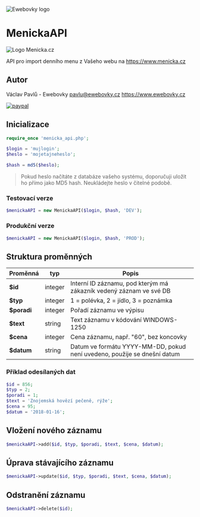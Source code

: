 ![Ewebovky logo](https://scontent-vie1-1.xx.fbcdn.net/v/t1.0-9/300307_143851005784634_13358189_n.jpg?oh=dc3fba62bc1c46640de3bee5a15cd9a8&oe=5ADA83DB)

# MenickaAPI

![Logo Menicka.cz](http://www.menicka.cz/files/podpora/dennimenu_small.png)

API pro import denního menu z Vašeho webu na https://www.menicka.cz

## Autor
Václav Pavlů - Ewebovky
pavlu@ewebovky.cz
https://www.ewebovky.cz

[![paypal](https://www.paypalobjects.com/en_US/i/btn/btn_donateCC_LG.gif)](https://www.paypal.com/cgi-bin/webscr?cmd=_s-xclick&hosted_button_id=7SYEEFZ4DR8SC)

## Inicializace

```php
require_once 'menicka_api.php';

$login = 'mujlogin';
$heslo = 'mojetajneheslo';

$hash = md5($heslo);
```
> Pokud heslo načítáte z databáze vašeho systému, doporučuji uložit ho přímo jako MD5 hash. Neukládejte heslo v čitelné podobě. 

### Testovací verze

```php
$menickaAPI = new MenickaAPI($login, $hash, 'DEV');
```

### Produkční verze

```php
$menickaAPI = new MenickaAPI($login, $hash, 'PROD');
```
## Struktura proměnných

Proměnná | typ | Popis
------------ | ------------- | ---------
**$id** | integer | Interní ID záznamu, pod kterým má zákazník vedený záznam ve své DB
**$typ** | integer | 1 = polévka, 2 = jídlo, 3 = poznámka
**$poradi** | integer | Pořadí záznamu ve výpisu
**$text** | string | Text záznamu v kódování WINDOWS-1250
**$cena** | integer | Cena záznamu, např. "60", bez koncovky
**$datum** | string | Datum ve formátu YYYY-MM-DD, pokud není uvedeno, použije se dnešní datum

### Příklad odesílaných dat

```php
$id = 856;
$typ = 2;
$poradi = 1;
$text = 'Znojemská hovězí pečeně, rýže';
$cena = 95;
$datum = '2018-01-16';
```

## Vložení nového záznamu

```php
$menickaAPI->add($id, $typ, $poradi, $text, $cena, $datum);
```

## Úprava stávajícího záznamu

```php
$menickaAPI->update($id, $typ, $poradi, $text, $cena, $datum);
```
## Odstranění záznamu

```php
$menickaAPI->delete($id);
```
